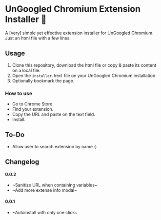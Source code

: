 # UnGoogled Chromium Extension Installer 🧩
A [very] simple yet effective extension installer for UnGoogled Chromium. Just an html file with a few lines.


## Usage
1. Clone this repository, download the html file or copy & paste its content on a local file.
2. Open the `installer.html` file on your UnGoogled Chromium installation.
3. Optionally bookmark the page.

### How to use
* Go to Chrome Store.
* Find your extension.
* Copy the URL and paste on the text field.
* Install.


## To-Do
* Allow user to search extension by name :)

## Changelog

#### 0.0.2
* ~Sanitize URL when containing variables~ 
* ~Add more extense info modal~ 
#### 0.0.1
* ~Autoinstall with only one click~
